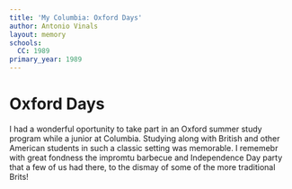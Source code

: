 ```yaml
---
title: 'My Columbia: Oxford Days'
author: Antonio Vinals
layout: memory
schools:
  CC: 1989
primary_year: 1989
---
```

# Oxford Days

I had a wonderful oportunity to take part in an Oxford summer study program while a junior at Columbia. Studying along with British and other American students in such a classic setting was memorable.  I rememebr with great fondness the impromtu barbecue and Independence Day party that a few of us had there, to the dismay of some of the more traditional Brits!
